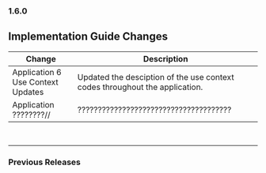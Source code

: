### 1.6.0

## Implementation Guide Changes

| Change                                | Description                                                                                             |
|---------------------------------------|---------------------------------------------------------------------------------------------------------|
| Application 6 Use Context Updates     | Updated the desciption of the use context codes throughout the application.          |
| Application ????????//            |??????????????????????????????????????         |


<br>
<hr>

### Previous Releases
